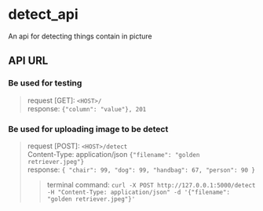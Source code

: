 # detect_api
An api for detecting things contain in picture

## API URL
### Be used for testing
>request [GET]: `<HOST>/`<br>
>response: `{"column": "value"}, 201`

### Be used for uploading image to be detect
>request [POST]: `<HOST>/detect`<br>
>Content-Type: application/json
>`{"filename": "golden retriever.jpeg"}`<br>
>response: `{
    "chair": 99,
    "dog": 99,
    "handbag": 67,
    "person": 90
}`
>>terminal command: `curl -X POST http://127.0.0.1:5000/detect -H "Content-Type: application/json" -d '{"filename": "golden retriever.jpeg"}'`
